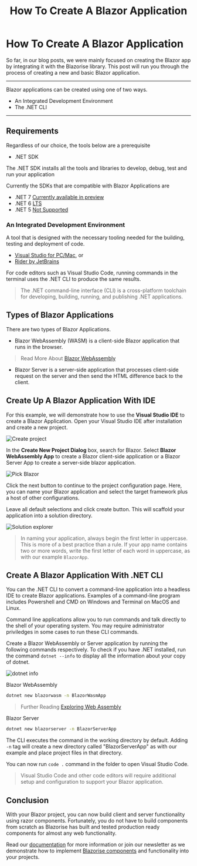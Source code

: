﻿---
title: How To Create A Blazor Application
description: So far, in our blog posts, we were mainly focused on creating the Blazor app by integrating it with the Blazorise library. This post will run you through the process of creating a new and basic Blazor application.
permalink: /blog/create-a-blazor-application
canonical: /blog/create-a-blazor-application
image-url: /img/blog/2022-09-19/create-new-blazor-app.png
image-text: Create A New Blazor Project
author-name: James Amattey
author-image: james
posted-on: September 19th, 2022
read-time: 3 min
---

# How To Create A Blazor Application

So far, in our blog posts, we were mainly focused on creating the Blazor app by integrating it with the Blazorise library. This post will run you through the process of creating a new and basic Blazor application.

---

Blazor applications can be created using one of two ways.

- An Integrated Development Environment
- The .NET CLI

---

## Requirements

Regardless of our choice, the tools below are a prerequisite

- .NET SDK

The .NET SDK installs all the tools and libraries to develop, debug, test and run your application

Currently the SDKs that are compatible with Blazor Applications are

- .NET 7 [Currently available in preview](https://dotnet.microsoft.com/en-us/download/dotnet/thank-you/sdk-7.0.100-preview.7-windows-arm64-installer)
- .NET 6 [LTS](https://github.com/dotnet/core/blob/main/release-notes/6.0/6.0.8/6.0.8.md?WT.mc_id=dotnet-35129-website)
- .NET 5 [Not Supported](https://dotnet.microsoft.com/en-us/download/dotnet/thank-you/sdk-5.0.408-windows-x86-installer)

### An Integrated Development Environment

A tool that is designed with the necessary tooling needed for the building, testing and deployment of code.

- [Visual Studio for PC/Mac](https://visualstudio.microsoft.com/), or
- [Rider by JetBrains](https://www.jetbrains.com/rider/buy/?fromIDE#personal)

For code editors such as Visual Studio Code, running commands in the terminal uses the .NET CLI to produce the same results.  

> The .NET command-line interface (CLI) is a cross-platform toolchain for developing, building, running, and publishing .NET applications.

## Types of Blazor Applications

There are two types of Blazor Applications.

- Blazor WebAssembly (WASM) is a client-side Blazor application that runs in the browser.

> Read More About [Blazor WebAssembly](blog/what-is-blazor-wasm)

- Blazor Server is a server-side application that processes client-side request on the server and then send the HTML difference back to the client.

## Create Up A Blazor Application With IDE

For this example, we will demonstrate how to use the **Visual Studio IDE** to create a Blazor Application. Open your Visual Studio IDE after installation and create a new project.

![Create project](img/blog/2022-09-19/create-project.png)

In the **Create New Project Dialog** box, search for Blazor. Select **Blazor WebAssembly App** to create a Blazor client-side application or a Blazor Server App to create a server-side blazor application.

![Pick Blazor](img/blog/2022-09-19/pick-blazor.png)

Click the next button to continue to the project configuration page. Here, you can name your Blazor application and select the target framework plus a host of other configurations.

Leave all default selections and click create button. This will scaffold your application into a solution directory.

![Solution explorer](img/blog/2022-09-19/solution-explorer-after-project-create.png)

> In naming your application, always begin the first letter in uppercase. This is more of a best practice than a rule. If your app name contains two or more words, write the first letter of each word in uppercase, as with our example `BlazorApp`.

## Create A Blazor Application With .NET CLI

You can the .NET CLI to convert a command-line application into a headless IDE to create Blazor applications. Examples of a command-line program includes Powershell and CMD on Windows and Terminal on MacOS and Linux.

Command line applications allow you to run commands and talk directly to the shell of your operating system. You may require administrator priviledges in some cases to run these CLI commands.

Create a Blazor WebAssembly or Server application by running the following commands respectively. To check if you have .NET installed, run the command `dotnet --info` to display all the information about your copy of dotnet.

![dotnet info](img/blog/2022-09-19/dotnet-info.png)

Blazor WebAssembly

```bash
dotnet new blazorwasm -n BlazorWasmApp
```

> Further Reading [Exploring Web Assembly](blog/exploring-webassembly-the-underlying-technology-behind-blazor-wasm)

Blazor Server

```bash
dotnet new blazorserver -n BlazorServerApp
```

The CLI executes the command in the working directory by default. Adding `-n` tag will create a new directory called "BlazorServerApp" as with our example and place project files in that directory.

You can now run `code .` command in the folder to open Visual Studio Code.

> Visual Studio Code and other code editors will require additional setup and configuration to support your Blazor application.

## Conclusion

With your Blazor project, you can now build client and server functionality using razor components. Fortunately, you do not have to build components from scratch as Blazorise has built and tested production ready components for almost any web functionality.

Read our [documentation](docs/components) for more information or join our newsletter as we demonstrate how to implement [Blazorise components](blog/how-to-create-a-blazorise-application-beginners-guide) and functionality into your projects.